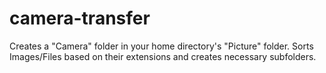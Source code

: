 # camera-transfer
Creates a "Camera" folder in your home directory's "Picture" folder.
Sorts Images/Files based on their extensions and creates necessary subfolders.

